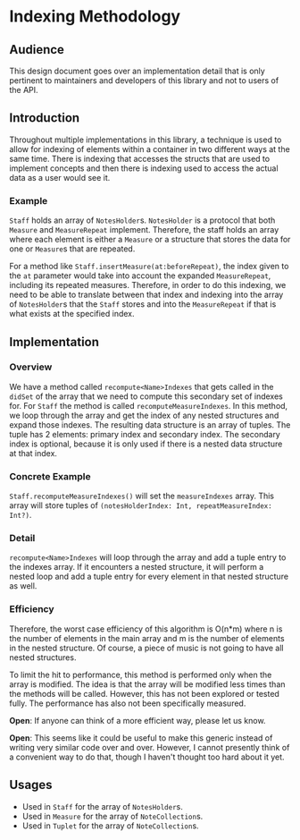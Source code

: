 # Indexing Methodology
## Audience
This design document goes over an implementation detail that is only pertinent to maintainers and developers of this library and not to users of the API.
## Introduction
Throughout multiple implementations in this library, a technique is used to allow for indexing of elements within a container in two different ways at the same time. There is indexing that accesses the structs that are used to implement concepts and then there is indexing used to access the actual data as a user would see it.
### Example
`Staff` holds an array of `NotesHolder`s. `NotesHolder` is a protocol that both `Measure` and `MeasureRepeat` implement. Therefore, the staff holds an array where each element is either a `Measure` or a structure that stores the data for one or `Measure`s that are repeated.

For a method like `Staff.insertMeasure(at:beforeRepeat)`, the index given to the `at` parameter would take into account the expanded `MeasureRepeat`, including its repeated measures. Therefore, in order to do this indexing, we need to be able to translate between that index and indexing into the array of `NotesHolder`s that the `Staff` stores and into the `MeasureRepeat` if that is what exists at the specified index.

## Implementation
### Overview
We have a method called `recompute<Name>Indexes` that gets called in the `didSet` of the array that we need to compute this secondary set of indexes for. For `Staff` the method is called `recomputeMeasureIndexes`. In this method, we loop through the array and get the index of any nested structures and expand those indexes. The resulting data structure is an array of tuples. The tuple has 2 elements: primary index and secondary index. The secondary index is optional, because it is only used if there is a nested data structure at that index.
    
### Concrete Example
`Staff.recomputeMeasureIndexes()` will set the `measureIndexes` array. This array will store tuples of `(notesHolderIndex: Int, repeatMeasureIndex: Int?)`.

### Detail
`recompute<Name>Indexes` will loop through the array and add a tuple entry to the indexes array. If it encounters a nested structure, it will perform a nested loop and add a tuple entry for every element in that nested structure as well.

### Efficiency
Therefore, the worst case efficiency of this algorithm is O(n*m) where n is the number of elements in the main array and m is the number of elements in the nested structure. Of course, a piece of music is not going to have all nested structures.

To limit the hit to performance, this method is performed only when the array is modified. The idea is that the array will be modified less times than the methods will be called. However, this has not been explored or tested fully. The performance has also not been specifically measured.

**Open**: If anyone can think of a more efficient way, please let us know.

**Open**: This seems like it could be useful to make this generic instead of writing very similar code over and over. However, I cannot presently think of a convenient way to do that, though I haven't thought too hard about it yet. 

## Usages
- Used in `Staff` for the array of `NotesHolder`s.
- Used in `Measure` for the array of `NoteCollection`s.
- Used in `Tuplet` for the array of `NoteCollection`s.
